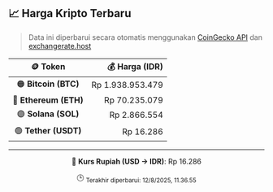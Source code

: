 

<!-- HARGA_KRIPTO -->
## 📈 Harga Kripto Terbaru

> Data ini diperbarui secara otomatis menggunakan [CoinGecko API](https://www.coingecko.com/) dan [exchangerate.host](https://exchangerate.host/)

<div align="center">

| 🪙 Token | 💰 Harga (IDR) |
|:------:|---------------:|
| 🟠 **Bitcoin (BTC)**   | Rp 1.938.953.479 |
| 🔵 **Ethereum (ETH)**  | Rp 70.235.079 |
| 🟣 **Solana (SOL)**    | Rp 2.866.554 |
| 🟢 **Tether (USDT)**   | Rp 16.286 |

---

💱 **Kurs Rupiah (USD → IDR)**: Rp 16.286

🕒 <sub>Terakhir diperbarui: 12/8/2025, 11.36.55</sub>

</div>
<!-- /HARGA_KRIPTO -->